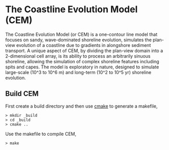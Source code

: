 The Coastline Evolution Model (CEM)
===================================

The Coastline Evolution Model (or CEM) is a one-contour line model that focuses
on sandy, wave-dominated shoreline evolution, simulates the plan-view evolution
of a coastline due to gradients in alongshore sediment transport. A unique
aspect of CEM, by dividing the plan-view domain into a 2-dimensional cell array,
is its ability to process an arbitrarily sinuous shoreline, allowing the
simulation of complex shoreline features including spits and capes.  The model
is exploratory in nature, designed to simulate large-scale (10^3 to 10^6 m) and
long-term (10^2 to 10^5 yr) shoreline evolution.

Build CEM
---------

First create a build directory and then use [cmake](http://cmake.org) to generate a makefile,

    > mkdir _build
    > cd _build
    > cmake ..

Use the makefile to compile CEM,

    > make
